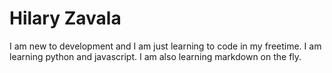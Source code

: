 # Hilary Zavala

I am new to development and I am just learning to code in my freetime. I am learning python and javascript. I am also learning markdown on the fly.


